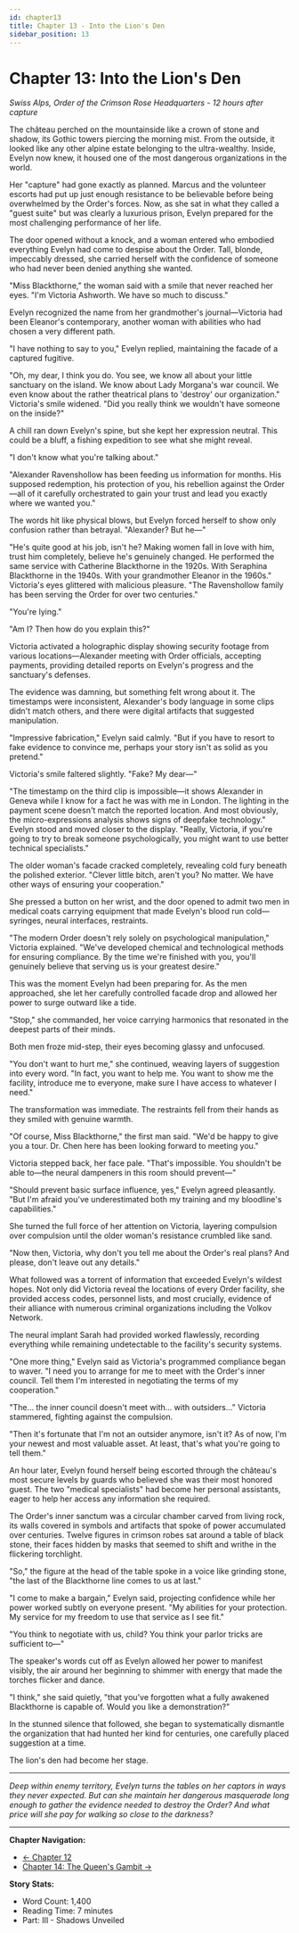 ```yaml
---
id: chapter13
title: Chapter 13 - Into the Lion's Den
sidebar_position: 13
---
```


# Chapter 13: Into the Lion's Den

*Swiss Alps, Order of the Crimson Rose Headquarters - 12 hours after capture*

The château perched on the mountainside like a crown of stone and shadow, its Gothic towers piercing the morning mist. From the outside, it looked like any other alpine estate belonging to the ultra-wealthy. Inside, Evelyn now knew, it housed one of the most dangerous organizations in the world.

Her "capture" had gone exactly as planned. Marcus and the volunteer escorts had put up just enough resistance to be believable before being overwhelmed by the Order's forces. Now, as she sat in what they called a "guest suite" but was clearly a luxurious prison, Evelyn prepared for the most challenging performance of her life.

The door opened without a knock, and a woman entered who embodied everything Evelyn had come to despise about the Order. Tall, blonde, impeccably dressed, she carried herself with the confidence of someone who had never been denied anything she wanted.

"Miss Blackthorne," the woman said with a smile that never reached her eyes. "I'm Victoria Ashworth. We have so much to discuss."

Evelyn recognized the name from her grandmother's journal—Victoria had been Eleanor's contemporary, another woman with abilities who had chosen a very different path.

"I have nothing to say to you," Evelyn replied, maintaining the facade of a captured fugitive.

"Oh, my dear, I think you do. You see, we know all about your little sanctuary on the island. We know about Lady Morgana's war council. We even know about the rather theatrical plans to 'destroy' our organization." Victoria's smile widened. "Did you really think we wouldn't have someone on the inside?"

A chill ran down Evelyn's spine, but she kept her expression neutral. This could be a bluff, a fishing expedition to see what she might reveal.

"I don't know what you're talking about."

"Alexander Ravenshollow has been feeding us information for months. His supposed redemption, his protection of you, his rebellion against the Order—all of it carefully orchestrated to gain your trust and lead you exactly where we wanted you."

The words hit like physical blows, but Evelyn forced herself to show only confusion rather than betrayal. "Alexander? But he—"

"He's quite good at his job, isn't he? Making women fall in love with him, trust him completely, believe he's genuinely changed. He performed the same service with Catherine Blackthorne in the 1920s. With Seraphina Blackthorne in the 1940s. With your grandmother Eleanor in the 1960s." Victoria's eyes glittered with malicious pleasure. "The Ravenshollow family has been serving the Order for over two centuries."

"You're lying."

"Am I? Then how do you explain this?"

Victoria activated a holographic display showing security footage from various locations—Alexander meeting with Order officials, accepting payments, providing detailed reports on Evelyn's progress and the sanctuary's defenses.

The evidence was damning, but something felt wrong about it. The timestamps were inconsistent, Alexander's body language in some clips didn't match others, and there were digital artifacts that suggested manipulation.

"Impressive fabrication," Evelyn said calmly. "But if you have to resort to fake evidence to convince me, perhaps your story isn't as solid as you pretend."

Victoria's smile faltered slightly. "Fake? My dear—"

"The timestamp on the third clip is impossible—it shows Alexander in Geneva while I know for a fact he was with me in London. The lighting in the payment scene doesn't match the reported location. And most obviously, the micro-expressions analysis shows signs of deepfake technology." Evelyn stood and moved closer to the display. "Really, Victoria, if you're going to try to break someone psychologically, you might want to use better technical specialists."

The older woman's facade cracked completely, revealing cold fury beneath the polished exterior. "Clever little bitch, aren't you? No matter. We have other ways of ensuring your cooperation."

She pressed a button on her wrist, and the door opened to admit two men in medical coats carrying equipment that made Evelyn's blood run cold—syringes, neural interfaces, restraints.

"The modern Order doesn't rely solely on psychological manipulation," Victoria explained. "We've developed chemical and technological methods for ensuring compliance. By the time we're finished with you, you'll genuinely believe that serving us is your greatest desire."

This was the moment Evelyn had been preparing for. As the men approached, she let her carefully controlled facade drop and allowed her power to surge outward like a tide.

"Stop," she commanded, her voice carrying harmonics that resonated in the deepest parts of their minds.

Both men froze mid-step, their eyes becoming glassy and unfocused.

"You don't want to hurt me," she continued, weaving layers of suggestion into every word. "In fact, you want to help me. You want to show me the facility, introduce me to everyone, make sure I have access to whatever I need."

The transformation was immediate. The restraints fell from their hands as they smiled with genuine warmth.

"Of course, Miss Blackthorne," the first man said. "We'd be happy to give you a tour. Dr. Chen here has been looking forward to meeting you."

Victoria stepped back, her face pale. "That's impossible. You shouldn't be able to—the neural dampeners in this room should prevent—"

"Should prevent basic surface influence, yes," Evelyn agreed pleasantly. "But I'm afraid you've underestimated both my training and my bloodline's capabilities."

She turned the full force of her attention on Victoria, layering compulsion over compulsion until the older woman's resistance crumbled like sand.

"Now then, Victoria, why don't you tell me about the Order's real plans? And please, don't leave out any details."

What followed was a torrent of information that exceeded Evelyn's wildest hopes. Not only did Victoria reveal the locations of every Order facility, she provided access codes, personnel lists, and most crucially, evidence of their alliance with numerous criminal organizations including the Volkov Network.

The neural implant Sarah had provided worked flawlessly, recording everything while remaining undetectable to the facility's security systems.

"One more thing," Evelyn said as Victoria's programmed compliance began to waver. "I need you to arrange for me to meet with the Order's inner council. Tell them I'm interested in negotiating the terms of my cooperation."

"The... the inner council doesn't meet with... with outsiders..." Victoria stammered, fighting against the compulsion.

"Then it's fortunate that I'm not an outsider anymore, isn't it? As of now, I'm your newest and most valuable asset. At least, that's what you're going to tell them."

An hour later, Evelyn found herself being escorted through the château's most secure levels by guards who believed she was their most honored guest. The two "medical specialists" had become her personal assistants, eager to help her access any information she required.

The Order's inner sanctum was a circular chamber carved from living rock, its walls covered in symbols and artifacts that spoke of power accumulated over centuries. Twelve figures in crimson robes sat around a table of black stone, their faces hidden by masks that seemed to shift and writhe in the flickering torchlight.

"So," the figure at the head of the table spoke in a voice like grinding stone, "the last of the Blackthorne line comes to us at last."

"I come to make a bargain," Evelyn said, projecting confidence while her power worked subtly on everyone present. "My abilities for your protection. My service for my freedom to use that service as I see fit."

"You think to negotiate with us, child? You think your parlor tricks are sufficient to—"

The speaker's words cut off as Evelyn allowed her power to manifest visibly, the air around her beginning to shimmer with energy that made the torches flicker and dance.

"I think," she said quietly, "that you've forgotten what a fully awakened Blackthorne is capable of. Would you like a demonstration?"

In the stunned silence that followed, she began to systematically dismantle the organization that had hunted her kind for centuries, one carefully placed suggestion at a time.

The lion's den had become her stage.

---

*Deep within enemy territory, Evelyn turns the tables on her captors in ways they never expected. But can she maintain her dangerous masquerade long enough to gather the evidence needed to destroy the Order? And what price will she pay for walking so close to the darkness?*

---

**Chapter Navigation:**
- [← Chapter 12](chapter12)
- [Chapter 14: The Queen's Gambit →](chapter14)

**Story Stats:**
- Word Count: 1,400
- Reading Time: 7 minutes
- Part: III - Shadows Unveiled
